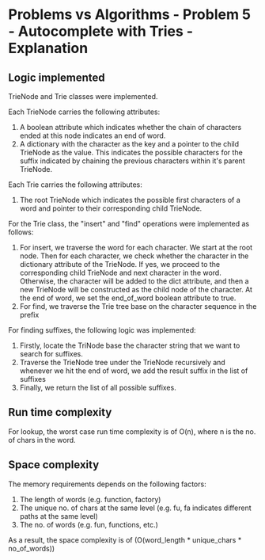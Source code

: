 # Problems vs Algorithms - Problem 5 - Autocomplete with Tries - Explanation

## Logic implemented
TrieNode and Trie classes were implemented.

Each TrieNode carries the following attributes:
1. A boolean attribute which indicates whether the chain of characters ended at this node indicates an end of word.
1. A dictionary with the character as the key and a pointer to the child TrieNode as the value. This indicates the possible characters for the suffix indicated by chaining the previous characters within it's parent TrieNode.

Each Trie carries the following attributes:
1. The root TrieNode which indicates the possible first characters of a word and pointer to their corresponding child TrieNode.

For the Trie class, the "insert" and "find" operations were implemented as follows:
1. For insert, we traverse the word for each character. We start at the root node. Then for each character, we check whether the character in the dictionary attribute of the TrieNode. If yes, we proceed to the corresponding child TrieNode and next character in the word. Otherwise, the character will be added to the dict attribute, and then a new TrieNode will be constructed as the child node of the character. At the end of word, we set the end_of_word boolean attribute to true.
1. For find, we traverse the Trie tree base on the character sequence in the prefix

For finding suffixes, the following logic was implemented:
1. Firstly, locate the TriNode base the character string that we want to search for suffixes.
1. Traverse the TrieNode tree under the TrieNode recursively and whenever we hit the end of word, we add the result suffix in the list of suffixes
1. Finally, we return the list of all possible suffixes.

## Run time complexity
For lookup, the worst case run time complexity is of O(n), where n is the no. of chars in the word.

## Space complexity
The memory requirements depends on the following factors:
1. The length of words (e.g. function, factory)
1. The unique no. of chars at the same level (e.g. fu, fa indicates different paths at the same level)
1. The no. of words (e.g. fun, functions, etc.)

As a result, the space complexity is of (O(word_length * unique_chars * no_of_words))